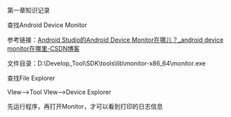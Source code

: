 第一章知识记录

查找Android  Device Monitor

参考链接：[Android Studio的Android Device Monitor在哪儿？_android device monitor在哪里-CSDN博客](https://blog.csdn.net/qq_42023080/article/details/105842271?ops_request_misc=%257B%2522request%255Fid%2522%253A%2522171585148016800184174389%2522%252C%2522scm%2522%253A%252220140713.130102334..%2522%257D&request_id=171585148016800184174389&biz_id=0&utm_medium=distribute.pc_search_result.none-task-blog-2~all~baidu_landing_v2~default-3-105842271-null-null.142^v100^pc_search_result_base6&utm_term=android%20studio%E7%9A%84monitor%E5%9C%A8%E5%93%AA&spm=1018.2226.3001.4187)

文件目录：D:\Develop_Tool\SDK\tools\lib\monitor-x86_64\monitor.exe



查找File Explorer

VIew-->Tool VIew-->Device Explorer



先运行程序，再打开Monitor，才可以看到打印的日志信息

